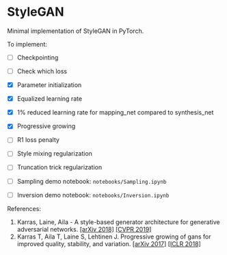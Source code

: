 # StyleGAN

Minimal implementation of StyleGAN in PyTorch.


To implement:
- [ ] Checkpointing
- [ ] Check which loss
- [x] Parameter initialization
- [x] Equalized learning rate
- [x] 1% reduced learning rate for mapping_net compared to synthesis_net
- [x] Progressive growing
- [ ] R1 loss penalty
- [ ] Style mixing regularization
- [ ] Truncation trick regularization
- [ ] Sampling demo notebook: `notebooks/Sampling.ipynb`
- [ ] Inversion demo notebook: `notebooks/Inversion.ipynb`


References:
1. Karras, Laine, Aila - A style-based generator architecture for generative adversarial networks. [[arXiv 2018]](https://arxiv.org/abs/1812.04948) [[CVPR 2019]](http://openaccess.thecvf.com/content_CVPR_2019/html/Karras_A_Style-Based_Generator_Architecture_for_Generative_Adversarial_Networks_CVPR_2019_paper.html)
2. Karras T, Aila T, Laine S, Lehtinen J. Progressive growing of gans for improved quality, stability, and variation. [[arXiv 2017]](https://arxiv.org/abs/1710.10196) [[ICLR 2018]](https://openreview.net/forum?id=Hk99zCeAb&)